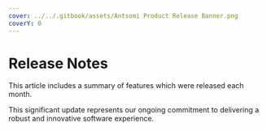 ```yaml
---
cover: ../../.gitbook/assets/Antsomi Product Release Banner.png
coverY: 0
---
```


# Release Notes

This article includes a summary of features which were released each month.&#x20;

This significant update represents our ongoing commitment to delivering a robust and innovative software experience.

